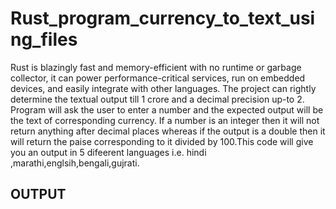# Rust_program_currency_to_text_using_files
Rust is blazingly fast and memory-efficient with no runtime or garbage collector, it can power performance-critical services, run on embedded devices, and easily integrate with other languages. The project can rightly determine the textual output till 1 crore and a decimal precision up-to 2. Program will ask the user to enter a number and the expected output will be the text of corresponding currency. If a number is an integer then it will not return anything after decimal places whereas if the output is a double then it will return the paise corresponding to it divided by 100.This code will give you an output in 5 difeerent languages i.e. hindi ,marathi,englsih,bengali,gujrati.
## OUTPUT
